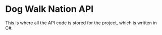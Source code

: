 # Dog Walk Nation API
This is where all the API code is stored for the project, which is written in C#.